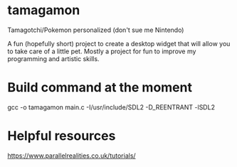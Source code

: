 # tamagamon
Tamagotchi/Pokemon personalized (don't sue me Nintendo)

A fun (hopefully short) project to create a desktop widget that will allow you to take care of a little pet. Mostly a project for fun to improve my programming and artistic skills. 

# Build command at the moment
gcc -o tamagamon main.c -I/usr/include/SDL2 -D_REENTRANT -lSDL2

# Helpful resources 
https://www.parallelrealities.co.uk/tutorials/